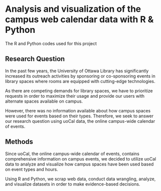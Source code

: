# Analysis and visualization of the campus web calendar data with R & Python

The R and Python codes used for this project

## Research Question

In the past few years, the University of Ottawa Library has significantly increased its outreach activities by sponsoring or co-sponsoring events in library spaces where rooms are equipped with cutting-edge technologies.

As there are competing demands for library spaces, we have to prioritize requests in order to maximize their usage and provide our users with alternate spaces available on campus.

However, there was no information available about how campus spaces were used for events based on their types. Therefore, we seek to answer our research question using uoCal data, the online campus-wide calendar of events.

## Methods

Since uoCal, the online campus-wide calendar of events, contains comprehensive information on campus events, we decided to utilize uoCal data to analyze and visualize how campus spaces have been used based on event types and hours.

Using R and Python, we scrap web data, conduct data wrangling, analyze, and visualize datasets in order to make evidence-based decisions.
